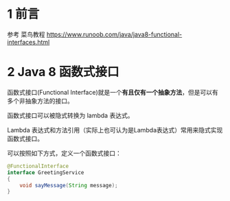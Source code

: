 # 1 前言

参考  菜鸟教程  https://www.runoob.com/java/java8-functional-interfaces.html



# 2 Java 8 函数式接口

函数式接口(Functional Interface)就是一个**有且仅有一个抽象方法**，但是可以有多个非抽象方法的接口。

函数式接口可以被隐式转换为 lambda 表达式。

Lambda 表达式和方法引用（实际上也可认为是Lambda表达式）常用来隐式实现函数式接口。

可以按照如下方式，定义一个函数式接口：

```java
@FunctionalInterface
interface GreetingService 
{
    void sayMessage(String message);
}
```

